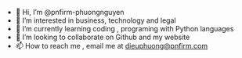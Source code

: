 - 👋 Hi, I’m @pnfirm-phuongnguyen
- 👀 I’m interested in business, technology and legal 
- 🌱 I’m currently learning coding , programing with Python languages 
- 💞️ I’m looking to collaborate on Github and my website 
- 📫 How to reach me , email me at dieuphuong@pnfirm.com

<!---
pnfirm-phuongnguyen/pnfirm-phuongnguyen is a ✨ special ✨ repository because its `README.md` (this file) appears on your GitHub profile.
You can click the Preview link to take a look at your changes.
--->
